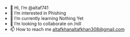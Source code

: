 - 👋 Hi, I’m @altaf741
- 👀 I’m interested in Phishing
- 🌱 I’m currently learning Nothing Yet
- 💞️ I’m looking to collaborate on /nill
- 📫 How to reach me altafkhanaltafkhan308@gmail.com

<!---
altaf741/altaf741 is a ✨ special ✨ repository because its `README.md` (this file) appears on your GitHub profile.
You can click the Preview link to take a look at your changes.
--->
